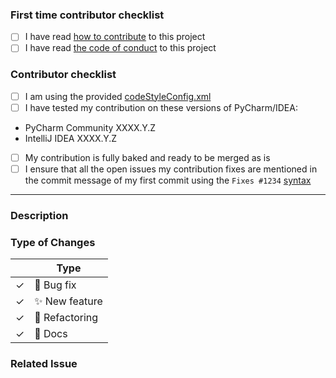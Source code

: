 <!--
Any HTML comment will be stripped when the markdown is rendered, so you don't need to delete them.
-->

<!-- You can remove this first section if you have contributed before -->
### First time contributor checklist
<!-- replace the empty checkboxes [ ] below with checked ones [x] accordingly -->
- [ ] I have read [how to contribute](https://github.com/leinardi/mypy-pycharm/blob/release/.github/CONTRIBUTING.md) to this project
- [ ] I have read [the code of conduct](https://github.com/leinardi/mypy-pycharm/blob/release/.github/CODE_OF_CONDUCT.md) to this project

### Contributor checklist
<!-- replace the empty checkboxes [ ] below with checked ones [x] accordingly -->
- [ ] I am using the provided [codeStyleConfig.xml](https://github.com/leinardi/mypy-pycharm/blob/release/.idea/codeStyles)
- [ ] I have tested my contribution on these versions of PyCharm/IDEA:
 * PyCharm Community XXXX.Y.Z
 * IntelliJ IDEA XXXX.Y.Z
- [ ] My contribution is fully baked and ready to be merged as is
- [ ] I ensure that all the open issues my contribution fixes are mentioned in the commit message of my first commit 
      using the `Fixes #1234` [syntax](https://help.github.com/articles/closing-issues-using-keywords/)

----------

### Description
<!--
Describe briefly what your pull request proposes to fix. Especially if you have more than one commit, it is helpful to 
give a summary of what your contribution as a whole is trying to solve.
Also, please describe shortly how you tested that your fix actually works.
-->

### Type of Changes
<!-- Leave the corresponding lines for the applicable type of change: -->
|   | Type |
| ------------- | ------------- |
| ✓  | :bug: Bug fix  |
| ✓  | :sparkles: New feature |
| ✓  | :hammer: Refactoring  |
| ✓  | :scroll: Docs |

### Related Issue

<!-- 
If this PR fixes a particular issue, use the following to automatically close that issue
once this PR gets merged:

Closes #XXX 
-->
